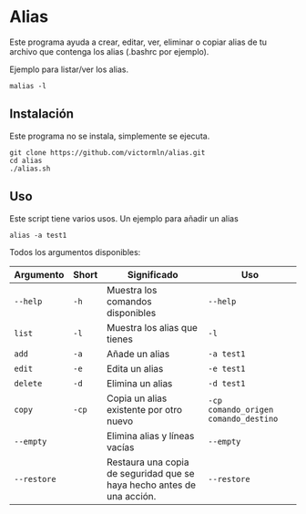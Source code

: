 # Alias

Este programa ayuda a crear, editar, ver, eliminar o copiar alias de tu archivo que contenga los alias (.bashrc por ejemplo).

Ejemplo para listar/ver los alias.
```shell
malias -l
```

## Instalación

Este programa no se instala, simplemente se ejecuta.

```shell
git clone https://github.com/victormln/alias.git
cd alias
./alias.sh
```

## Uso

Este script tiene varios usos. Un ejemplo para añadir un alias
```shell
alias -a test1
```

Todos los argumentos disponibles:

|Argumento           |Short|Significado                                   |Uso|
| ------------- | ---- | ---------------------------------------- |----------|
|`--help`       |`-h`     | Muestra los comandos disponibles         |`--help`  |
|`list`         |`-l`  | Muestra los alias que tienes             |`-l`    |
|`add`     |`-a`  | Añade un alias   |`-a test1`      |
|`edit`     |`-e`  | Edita un alias   |`-e test1`      |
|`delete`     |`-d`  | Elimina un alias   |`-d test1`      |
|`copy`     |`-cp`  | Copia un alias existente por otro nuevo   |`-cp comando_origen comando_destino`      |
|`--empty`     |  | Elimina alias y líneas vacías   |`--empty`      |
|`--restore`     |  | Restaura una copia de seguridad que se haya hecho antes de una acción.  |`--restore`      |
